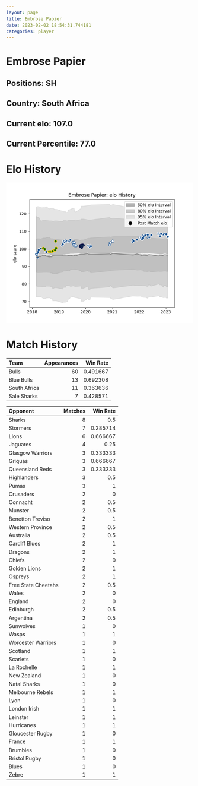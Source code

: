 ```yaml
---  
layout: page  
title: Embrose Papier  
date: 2023-02-02 18:54:31.744181  
categories: player  
---
```

# Embrose Papier

## Positions: SH

## Country: South Africa

## Current elo: 107.0

## Current Percentile: 77.0

# Elo History


![elo history](history_EmbrosePapier.png)
# Match History


| Team         |   Appearances |   Win Rate |
|:-------------|--------------:|-----------:|
| Bulls        |            60 |   0.491667 |
| Blue Bulls   |            13 |   0.692308 |
| South Africa |            11 |   0.363636 |
| Sale Sharks  |             7 |   0.428571 |

| Opponent            |   Matches |   Win Rate |
|:--------------------|----------:|-----------:|
| Sharks              |         8 |   0.5      |
| Stormers            |         7 |   0.285714 |
| Lions               |         6 |   0.666667 |
| Jaguares            |         4 |   0.25     |
| Glasgow Warriors    |         3 |   0.333333 |
| Griquas             |         3 |   0.666667 |
| Queensland Reds     |         3 |   0.333333 |
| Highlanders         |         3 |   0.5      |
| Pumas               |         3 |   1        |
| Crusaders           |         2 |   0        |
| Connacht            |         2 |   0.5      |
| Munster             |         2 |   0.5      |
| Benetton Treviso    |         2 |   1        |
| Western Province    |         2 |   0.5      |
| Australia           |         2 |   0.5      |
| Cardiff Blues       |         2 |   1        |
| Dragons             |         2 |   1        |
| Chiefs              |         2 |   0        |
| Golden Lions        |         2 |   1        |
| Ospreys             |         2 |   1        |
| Free State Cheetahs |         2 |   0.5      |
| Wales               |         2 |   0        |
| England             |         2 |   0        |
| Edinburgh           |         2 |   0.5      |
| Argentina           |         2 |   0.5      |
| Sunwolves           |         1 |   0        |
| Wasps               |         1 |   1        |
| Worcester Warriors  |         1 |   0        |
| Scotland            |         1 |   1        |
| Scarlets            |         1 |   0        |
| La Rochelle         |         1 |   1        |
| New Zealand         |         1 |   0        |
| Natal Sharks        |         1 |   0        |
| Melbourne Rebels    |         1 |   1        |
| Lyon                |         1 |   0        |
| London Irish        |         1 |   1        |
| Leinster            |         1 |   1        |
| Hurricanes          |         1 |   1        |
| Gloucester Rugby    |         1 |   0        |
| France              |         1 |   1        |
| Brumbies            |         1 |   0        |
| Bristol Rugby       |         1 |   0        |
| Blues               |         1 |   0        |
| Zebre               |         1 |   1        |